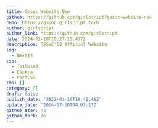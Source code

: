 ```yaml
---
title: Gssoc Website New
github: https://github.com/girlscript/gssoc-website-new
demo: https://gssoc.girlscript.tech
author: girlscript
author_link: https://github.com/girlscript
date: 2024-02-18T10:27:15.437Z
description: GSSoC'23 Official Website
ssg:
  - Nextjs
css:
  - Tailwind
  - Chakra
  - PostCSS
cms: []
category: []
draft: false
publish_date: '2022-01-18T18:45:46Z'
update_date: '2024-07-30T04:07:17Z'
github_star: 73
github_fork: 76
---
```

